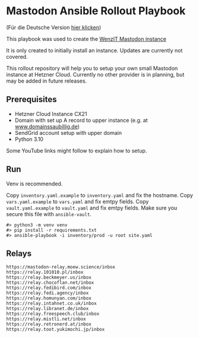 Mastodon Ansible Rollout Playbook
=================================

(Für die Deutsche Version [hier klicken](README.de.md))

This playbook was used to create the [WenzIT Mastodon instance](https://mastodon.wenzit.de)

It is only created to initially install an instance. Updates are currently not covered.

This rollout repository will help you to setup your own small Mastodon instance at Hetzner Cloud.
Currently no other provider is in planning, but may be added in future releases.

Prerequisites
-------------
- Hetzner Cloud Instance CX21
- Domain with set up A record to upper instance (e.g. at www.domainssaubillig.de)
- SendGrid account setup with upper domain
- Python 3.10

Some YouTube links might follow to explain how to setup.

Run
---
Venv is recommended.

Copy `inventory.yaml.example` to `inventory.yaml` and fix the hostname.
Copy `vars.yaml.example` to `vars.yaml` and fix emtpy fields.
Copy `vault.yaml.example` to `vault.yaml` and fix emtpy fields. Make sure you secure this file with `ansible-vault`.

```shell
#> python3 -m venv venv
#> pip install -r requirements.txt
#> ansible-playbook -i inventory/prod -u root site.yaml
```

Relays
------
```
https://mastodon-relay.moew.science/inbox
https://relay.101010.pl/inbox
https://relay.beckmeyer.us/inbox
https://relay.chocoflan.net/inbox
https://relay.fedibird.com/inbox
https://relay.fedi.agency/inbox
https://relay.homunyan.com/inbox
https://relay.intahnet.co.uk/inbox
https://relay.libranet.de/inbox
https://relay.freespeech.club/inbox
https://relay.mistli.net/inbox
https://relay.retronerd.at/inbox
https://relay.toot.yukimochi.jp/inbox
```